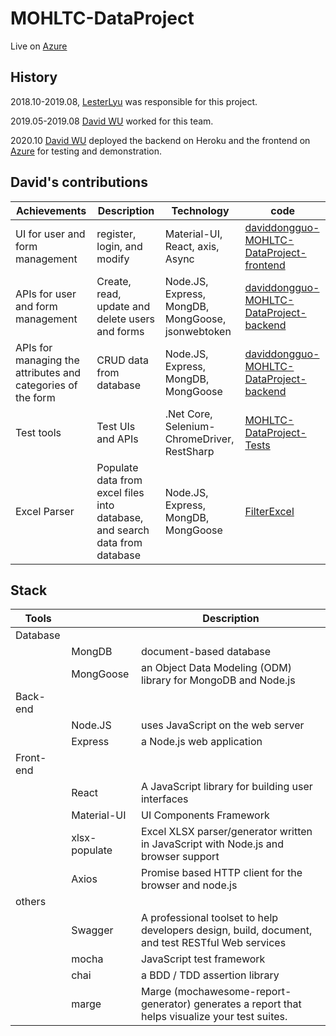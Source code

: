 # MOHLTC-DataProject

Live on [Azure](https://witty-ocean-04eef0510.azurestaticapps.net/#/login)

## History

2018.10-2019.08, [LesterLyu](https://github.com/LesterLyu/MOHLTC-DataProject) was responsible for this project.

2019.05-2019.08 [David WU](https://github.com/daviddongguo) worked for this team.

2020.10 [David WU](https://github.com/daviddongguo) deployed the backend on Heroku and the frontend on [Azure](https://witty-ocean-04eef0510.azurestaticapps.net/#/login) for testing and demonstration.

## David's contributions

| Achievements | Description | Technology | code |
| ----------- | ----------- | --------------- | ----- |
| UI for user and form management | register, login, and modify | Material-UI, React, axis, Async | [daviddongguo-MOHLTC-DataProject-frontend](https://github.com/daviddongguo/MOHLTC-DataProject/blob/dev-david/src/frontend) |
| APIs for user and form management | Create, read, update and delete users and forms |Node.JS, Express, MongDB, MongGoose, jsonwebtoken | [daviddongguo-MOHLTC-DataProject-backend](https://github.com/daviddongguo/MOHLTC-DataProject/tree/dev-david/src/backend) |
| APIs for managing the attributes and categories of the form | CRUD data from database | Node.JS, Express, MongDB, MongGoose | [daviddongguo-MOHLTC-DataProject-backend](https://github.com/daviddongguo/MOHLTC-DataProject/tree/dev-david/src/backend) |
| Test tools | Test UIs and APIs | .Net Core, Selenium-ChromeDriver, RestSharp |[MOHLTC-DataProject-Tests](https://github.com/daviddongguo/MOHLTC-DataProject-Tests-WithSelenium) |
| Excel Parser | Populate data from excel files into database, and search data from database | Node.JS, Express, MongDB, MongGoose | [FilterExcel](https://github.com/daviddongguo/FilterExcel.MOH.ON) |

## Stack

| Tools|    | Description |
| ---- | -- | ----------- |
| Database | | |
| | MongDB | document-based database |
| | MongGoose | an Object Data Modeling (ODM) library for MongoDB and Node.js |
| Back-end | | |
| | Node.JS | uses JavaScript on the web server |
| | Express | a Node.js web application |
| Front-end | | |
| | React | A JavaScript library for building user interfaces |
| | Material-UI | UI Components Framework |
| | xlsx-populate | Excel XLSX parser/generator written in JavaScript with Node.js and browser support |
| |Axios | Promise based HTTP client for the browser and node.js |
| others | | |
| | Swagger | A professional toolset to help developers design, build, document, and test RESTful Web services |
| | mocha | JavaScript test framework |
| | chai | a BDD / TDD assertion library |
| | marge | Marge  (mochawesome-report-generator) generates a report that helps visualize your test suites. |
